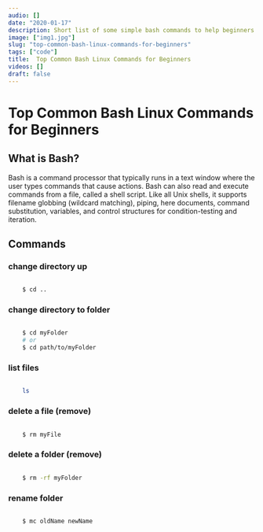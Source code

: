 ```yaml
---
audio: []
date: "2020-01-17"
description: Short list of some simple bash commands to help beginners navigate a Unix and Unix-like environment
image: ["img1.jpg"]
slug: "top-common-bash-linux-commands-for-beginners"
tags: ["code"]
title:  Top Common Bash Linux Commands for Beginners
videos: []
draft: false
---
```


# Top Common Bash Linux Commands for Beginners


## What is Bash?

Bash is a command processor that typically runs in a text window where the user types commands that cause actions. Bash can also read and execute commands from a file, called a shell script. Like all Unix shells, it supports filename globbing (wildcard matching), piping, here documents, command substitution, variables, and control structures for condition-testing and iteration.

## Commands

### change directory up

```bash

    $ cd ..

```

### change directory to folder

```bash

    $ cd myFolder
    # or
    $ cd path/to/myFolder

```

### list files
```bash

    ls

```

### delete a file (remove)
```bash

    $ rm myFile

```

### delete a folder (remove)
```bash

    $ rm -rf myFolder

```

### rename folder
```bash

    $ mc oldName newName

```
